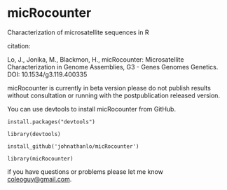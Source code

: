 micRocounter
======

Characterization of microsatellite sequences in R


citation:

Lo, J., Jonika, M., Blackmon, H., micRocounter: Microsatellite Characterization in Genome Assemblies, G3 - Genes Genomes Genetics. DOI: 10.1534/g3.119.400335 

micRocounter is currently in beta version please do not publish results without consultation or running with the postpublication released version.

You can use devtools to install micRocounter from GitHub.

<code>install.packages("devtools")</code>

<code>library(devtools)</code>

<code>install_github('johnathanlo/micRocounter')</code>

<code>library(micRocounter)</code>


if you have questions or problems please let me know
coleoguy@gmail.com.
